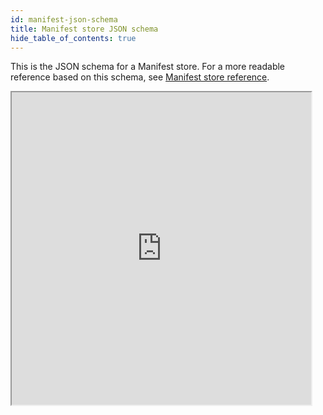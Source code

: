 ```yaml
---
id: manifest-json-schema
title: Manifest store JSON schema
hide_table_of_contents: true
---
```


This is the JSON schema for a Manifest store. For a more readable reference based on this schema, see [Manifest store reference](./manifest-ref).

<iframe src="https://contentauth.github.io/json-manifest-reference/json-schema-cai" height="500px" width="95%" scrolling="yes"></iframe>
